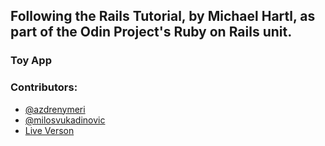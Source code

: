 ## Following the Rails Tutorial, by Michael Hartl, as part of the Odin Project's Ruby on Rails unit.

### Toy App

### Contributors:
* [@azdrenymeri](https://github.com/azdrenymeri) 
* [@milosvukadinovic](https://github.com/milosvukadinovic)
* [Live Verson](https://thefirsttoyapp.herokuapp.com/)
